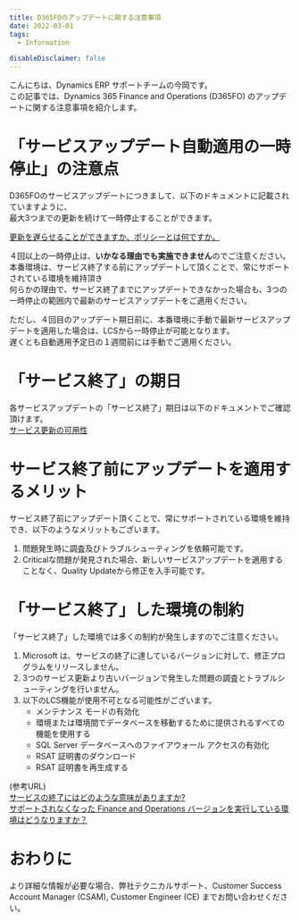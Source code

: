 ```yaml
---
title: D365FOのアップデートに関する注意事項
date: 2022-03-01
tags:
  - Information

disableDisclaimer: false
---
```


こんにちは、Dynamics ERP サポートチームの今岡です。  
この記事では、Dynamics 365 Finance and Operations (D365FO) のアップデートに関する注意事項を紹介します。  

# 「サービスアップデート自動適用の一時停止」の注意点

D365FOのサービスアップデートにつきまして、以下のドキュメントに記載されていますように、  
最大3つまでの更新を続けて一時停止することができます。  

[更新を遅らせることができますか、ポリシーとは何ですか。](https://docs.microsoft.com/ja-jp/dynamics365/fin-ops-core/fin-ops/get-started/one-version#can-the-update-be-delayed-what-is-the-policy)

４回以上の一時停止は、**いかなる理由でも実施できません**のでご注意ください。  
本番環境は、サービス終了する前にアップデートして頂くことで、常にサポートされている環境を維持頂き  
何らかの理由で、サービス終了までにアップデートできなかった場合も、3つの一時停止の範囲内で最新のサービスアップデートをご適用ください。  
  
ただし、４回目のアップデート期日前に、本番環境に手動で最新サービスアップデートを適用した場合は、LCSから一時停止が可能となります。  
遅くとも自動適用予定日の１週間前には手動でご適用ください。  

# 「サービス終了」の期日

各サービスアップデートの「サービス終了」期日は以下のドキュメントでご確認頂けます。  
[サービス更新の可用性](https://docs.microsoft.com/ja-jp/dynamics365/fin-ops-core/fin-ops/get-started/public-preview-releases)

# サービス終了前にアップデートを適用するメリット

サービス終了前にアップデート頂くことで、常にサポートされている環境を維持でき、以下のようなメリットもございます。  
1. 問題発生時に調査及びトラブルシューティングを依頼可能です。  
2. Criticalな問題が発見された場合、新しいサービスアップデートを適用することなく、Quality Updateから修正を入手可能です。  
  
# 「サービス終了」した環境の制約
        
「サービス終了」した環境では多くの制約が発生しますのでご注意ください。  
1. Microsoft は、サービスの終了に達しているバージョンに対して、修正プログラムをリリースしません。  
2. 3つのサービス更新より古いバージョンで発生した問題の調査とトラブルシューティングを行いません。  
3. 以下のLCS機能が使用不可となる可能性がございます。  
    * メンテナンス モードの有効化  
    * 環境または環境間でデータベースを移動するために提供されるすべての機能を使用する  
    * SQL Server データベースへのファイアウォール アクセスの有効化  
    * RSAT 証明書のダウンロード  
    * RSAT 証明書を再生成する  
  
(参考URL)  
[サービスの終了にはどのような意味がありますか?](https://docs.microsoft.com/ja-jp/dynamics365/fin-ops-core/fin-ops/get-started/one-version#what-does-end-of-service-mean)  
[サポートされなくなった Finance and Operations バージョンを実行している環境はどうなりますか？](https://docs.microsoft.com/ja-jp/dynamics365/fin-ops-core/fin-ops/get-started/one-version#what-happens-to-an-environment-that-is-running-a-finance-and-operations-version-that-is-no-longer-supported)  


# おわりに  
  
より詳細な情報が必要な場合、弊社テクニカルサポート、Customer Success Account Manager (CSAM), Customer Engineer (CE) までお問い合わせください。  